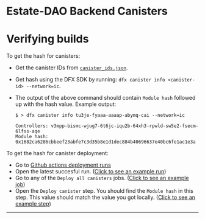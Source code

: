 # Estate-DAO Backend Canisters

# Verifying builds

To get the hash for canisters:

- Get the canister IDs from [`canister_ids.json`](https://github.com/Estate-DAO/estate-nft/blob/main/provision_canister/canister_ids.json).
- Get hash using the DFX SDK by running: `dfx canister info <canister-id> --network=ic`.

- The output of the above command should contain `Module hash` followed up with the hash value. Example output:

  ```
  $ > dfx canister info tu3je-fyaaa-aaaap-abymq-cai --network=ic

  Controllers: v3mpp-bismc-wjug7-6t6jc-iqu2b-64xh3-rpwld-sw5e2-fsecm-6lfss-aqe
  Module hash: 0x1682ca6286cbbeef23abfe7c3d35b8e1d1dec884b40696637e40bc6fe1ac1e3a
  ```

To get the hash for canister deployment:

- Go to [Github actions deployment runs](https://github.com/Estate-DAO/estate-nft/actions/workflows/deploy.yml)
- Open the latest succesful run. ([Click to see an example run](https://github.com/Estate-DAO/estate-nft/actions/runs/8389802581))
- Go to any of the `Deploy all canisters` jobs. ([Click to see an example job](https://github.com/Estate-DAO/estate-nft/actions/runs/8389802581/job/22976747707))
- Open the `Deploy canister` step. You should find the `Module hash` in this step. This value should match the value you got locally. ([Click to see an example step]([https://github.com/Estate-DAO/estate-nft/actions/runs/4900015913/jobs/8750374252#step:8:16](https://github.com/Estate-DAO/estate-nft/actions/runs/8389802581/job/22976747707)https://github.com/Estate-DAO/estate-nft/actions/runs/8389802581/job/22976747707))

---
